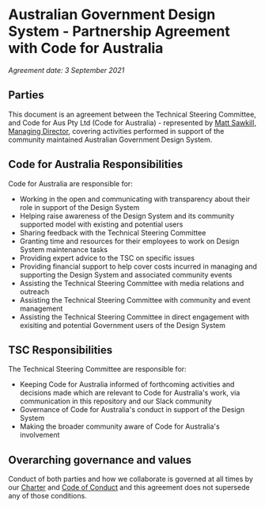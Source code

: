# Australian Government Design System - Partnership Agreement with Code for Australia

_Agreement date: 3 September 2021_

## Parties
This document is an agreement between the Technical Steering Committee, and Code for Aus Pty Ltd (Code for Australia) - represented by [Matt Sawkill, Managing Director](https://github.com/sawks), covering activities performed in support of the community maintained Australian Government Design System.

## Code for Australia Responsibilities
Code for Australia are responsible for:
- Working in the open and communicating with transparency about their role in support of the Design System
- Helping raise awareness of the Design System and its community supported model with existing and potential users
- Sharing feedback with the Technical Steering Committee
- Granting time and resources for their employees to work on Design System maintenance tasks
- Providing expert advice to the TSC on specific issues
- Providing financial support to help cover costs incurred in managing and supporting the Design System and associated community events
- Assisting the Technical Steering Committee with media relations and outreach
- Assisting the Technical Steering Committee with community and event management
- Assisting the Technical Steering Committee in direct engagement with exisiting and potential Government users of the Design System

## TSC Responsibilities
The Technical Steering Committee are responsible for:
- Keeping Code for Australia informed of forthcoming activities and decisions made which are relevant to Code for Australia's work, via communication in this repository and our Slack community
- Governance of Code for Australia's conduct in support of the Design System
- Making the broader community aware of Code for Australia's involvement

## Overarching governance and values
Conduct of both parties and how we collaborate is governed at all times by our [Charter](CHARTER.md) and [Code of Conduct](CODE-OF-CONDUCT.md) and this agreement does not supersede any of those conditions.
